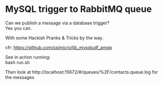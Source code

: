 # MySQL trigger to RabbitMQ queue

Can we publish a message via a database trigger?  
Yes you can.  

With some Hackish Pranks & Tricks by the way.  

cfr: https://github.com/ssimicro/lib_mysqludf_amqp  

See in action running:  
    bash run.sh  

Then look at http://localhost:15672/#/queues/%2F/contacts.queue.log for the messages